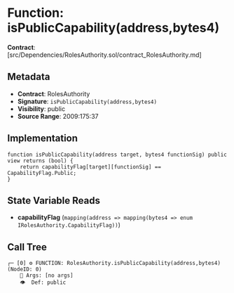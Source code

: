 # Function: isPublicCapability(address,bytes4)

**Contract**: [src/Dependencies/RolesAuthority.sol/contract_RolesAuthority.md]

## Metadata

- **Contract**: RolesAuthority
- **Signature**: `isPublicCapability(address,bytes4)`
- **Visibility**: public
- **Source Range**: 2009:175:37

## Implementation

```solidity
function isPublicCapability(address target, bytes4 functionSig) public view returns (bool) {
    return capabilityFlag[target][functionSig] == CapabilityFlag.Public;
}
```

## State Variable Reads

- **capabilityFlag** (`mapping(address => mapping(bytes4 => enum IRolesAuthority.CapabilityFlag))`)

## Call Tree

```
┌─ [0] ⚙️ FUNCTION: RolesAuthority.isPublicCapability(address,bytes4) (NodeID: 0)
    💬 Args: [no args]
    👁️  Def: public
```
